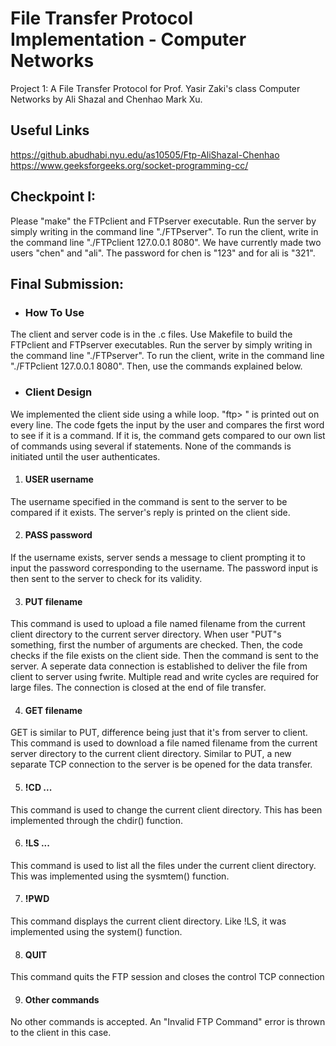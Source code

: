# File Transfer Protocol Implementation - Computer Networks
Project 1: A File Transfer Protocol for Prof. Yasir Zaki's class Computer Networks by Ali Shazal and Chenhao Mark Xu.

## Useful Links

https://github.abudhabi.nyu.edu/as10505/Ftp-AliShazal-Chenhao  
https://www.geeksforgeeks.org/socket-programming-cc/

## Checkpoint I:

Please "make" the FTPclient and FTPserver executable.
Run the server by simply writing in the command line "./FTPserver".
To run the client, write in the command line "./FTPclient 127.0.0.1 8080".
We have currently made two users "chen" and "ali". The password for chen is "123" and for ali is "321".

## Final Submission:
 - ### How To Use
The client and server code is in the .c files. Use Makefile to build the FTPclient and FTPserver executables. Run the server by simply writing in the command line "./FTPserver". To run the client, write in the command line "./FTPclient 127.0.0.1 8080". Then, use the commands explained below.

- ### Client Design
We implemented the client side using a while loop. "ftp> " is printed out on every line. The code fgets the input by the user and compares the first word to see if it is a command. If it is, the command gets compared to our own list of commands using several if statements. None of the commands is initiated until the user authenticates. 

1. #### USER username
The username specified in the command is sent to the server to be compared if it exists. The server's reply is printed on the client side.

2. #### PASS password
If the username exists, server sends a message to client prompting it to input the password corresponding to the username. The password input is then sent to the server to check for its validity.

3. #### PUT filename
This command is used to upload a file named filename from the current client directory to the current server directory. When user "PUT"s something, first the number of arguments are checked. Then, the code checks if the file exists on the client side. Then the command is sent to the server. A seperate data connection is established to deliver the file from client to server using fwrite. Multiple read and write cycles are required for large files. The connection is closed at the end of file transfer.

4. #### GET filename
GET is similar to PUT, difference being just that it's from server to client. This command is used to download a file named filename from the current server directory to the current client directory. Similar to PUT, a new separate TCP
connection to the server is be opened for the data transfer.

5. #### !CD ...
This command is used to change the current client directory. This has been implemented through the chdir() function. 

6. #### !LS ...
This command is used to list all the files under the current client directory. This was implemented using the sysmtem() function. 

7. #### !PWD
This command displays the current client directory. Like !LS, it was implemented using the system() function.

8. #### QUIT
This command quits the FTP session and closes the control TCP connection

9. #### Other commands
No other commands is accepted. An "Invalid FTP Command" error is thrown to the client in this case.
